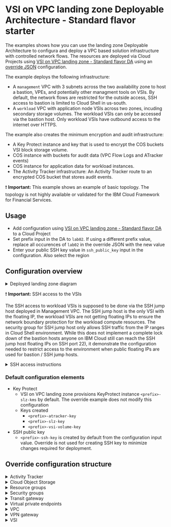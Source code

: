 # VSI on VPC landing zone Deployable Architecture - Standard flavor starter

The examples shows how you can use the landing zone Deployable Architecture to configura and deploy a VPC based solution infrastructure with controlled network flows.
The resources are deployed via Cloud Projects using [VSI on VPC landing zone - Standard flavor DA](https://cloud.ibm.com/catalog/architecture/deploy-arch-ibm-slz-vsi-ef663980-4c71-4fac-af4f-4a510a9bcf68-global?format=terraform&kind=terraform&version=c0c1ed53-c224-416f-b5c1-f492058ff8c0-global) using an [override JSON](override-vpc-multizone.json) configuration.

The example deploys the following infrastructure:

- A `management` VPC with 3 subnets across the two availability zone to host a bastion, VPEs, and potentially other managment tools on VSIs. By default, the network flows are restricted for the outside access, SSH access to bastion is limited to Cloud Shell in us-south.
- A `workload` VPC with application node VSIs across two zones, incuding secondary storage volumes. The workload VSIs can only be accessed via the bastion host. Only workload VSIs have outbound access to the internet over HTTPS.

The example also creates the minimum encryption and audit infrastructure:

- A Key Protect instance and key that is used to encrypt the COS buckets VSI block storage volume.
- COS instance with buckets for audit data (VPC Flow Logs and ATracker events)
- COS instance for application data for workload instances.
- The Activity Tracker infrastructure: An Activity Tracker route to an encrypted COS bucket that stores audit events.

:exclamation: **Important:** This example shows an example of basic topology. The topology is not highly available or validated for the IBM Cloud Framework for Financial Services.

## Usage

- Add configuration using [VSI on VPC landing zone - Standard flavor DA](https://cloud.ibm.com/catalog/architecture/deploy-arch-ibm-slz-vsi-ef663980-4c71-4fac-af4f-4a510a9bcf68-global?format=terraform&kind=terraform&version=c0c1ed53-c224-416f-b5c1-f492058ff8c0-global) to a Cloud Project
- Set prefix input in the DA to `lab02`. If using a different prefix value, replace all occurences of `lab02` in the override JSON with the new value
- Enter your public SSH key value in `ssh_public_key` input in the configuration. Also select the region

## Configuration overview

<details>
<summary>Deployed landing zone diagram</summary>

![lab02-diagram]da-override-starter/landing-zone-starter-diagram.png)
  
</details>

:exclamation: **Important:** SSH access to the VSIs

The SSH access to workload VSIs is supposed to be done via the SSH jump host deployed in Management VPC. The SSH jump host is the only VSI with the floating IP, the workload VSIs are not getting floating IPs to ensure the network boundary protection for the workload compute resources.
The security group for SSH jump host only allows SSH traffic from the IP ranges in Cloud Shell environment. While this does not implement a complete lock down of the bastion hosts anyone on IBM Cloud still can reach the SSH jump host floating IPs on SSH port 22), it demonstrate the configuration needed to restrict access to the environment when public floating IPs are used for bastion / SSH jump hosts.

<details>
<summary>SSH access instructions</summary>
  
1. Make sure you are logged into an IBM Cloud account, e.g. go to https://cloud.ibm.com/resources
2. Start a Cloud Shell session with https://cloud.ibm.com/shell
3. Make sure you location at the top right is set to Dallas, change it if necessary.
4. Use **Upload file** button at the top right to upload a private SSH key matching the public key used for VSI provisioning
5. Assuming your private key was named `vpc-lab-id-rsa`, run the following commands in the Cloud Shell command prompt. Change the key file name if necessary. This will place the key in the correct directory and set the proper permissions.
```bash
mkdir -p .ssh
mv vpc-lab-id-rsa ~/.ssh/id_rsa
chmod 600 ~/.ssh/id_rsa
```
6. Get the SSH jump host **Floating IP** from the VSI list at https://cloud.ibm.com/infrastructure/compute/vs , also note the target Reserved IP (private address) of the VSI you are trying to access. Run the SSH command in the Cloud Shell command prompt:
```bash
ssh -J root@<SSH jump floating IP>  root@<target VSI private IP>
```
For example, for workload app node in zone 1 (public floating IP will be different):
```bash
ssh -J root@150.XX.XX.XXX  root@10.31.10.4
```

Note that the Cloud Shell instances are recycled after sessions expire, so the steps above will need to be repeated on each new Cloud Shell session.

  
</details>


### Default configuration elements
- Key Protect
  - VSI on VPC landing zone provisions KeyProtect instance `<prefix>-slz-kms` by default. The override example does not modify this configuration
  - Keys created
    - `<prefix>-atracker-key`
    - `<prefix>-slz-key`
    - `<prefix>-vsi-volume-key`
- SSH public key
  - `<prefix>-ssh-key` is created by default from the configuration input value. Override is not used for creating SSH key to minimize changes required for deployment.

## Override configuration structure
<details>
<summary>Activity Tracker</summary>

### Activity Tracker [configuration section](override-vpc-multizone.json#L2)
  - Bucket name for ATracker logs (`collector_bucket_name`) needs to match [one](override-vpc-multizone.json#L41) in the COS section.
  - Change `add_route` to `false` to skip ATracker provisioning

  <details><summary>JSON</summary>
    
```json
"atracker": {
    "collector_bucket_name": "atracker-bucket",
    "receive_global_events": true,
    "resource_group": "lab02-service-rg",
    "add_route": true
  }     
```

</details>
  
---
  
</details>

<details>
<summary>Cloud Object Storage</summary>
  
### COS [configuration section](override-vpc-multizone.json#L8)

  - Default [KMS key](override-vpc-multizone.json#L13) is used for all buckets. If a different key needs to be configrued, KMS section with key definitions should be added to the override.
  - Audit COS buckets (ATracker, Flow Logs) are set with [30 days expiration](override-vpc-multizone.json#L33).
  - Same instance [`audit-flowlogs-cos`](override-vpc-multizone.json#L63) is used for ATracker and FlowLogs buckets
  - Separate COS instance for workload data
    - Bucket workload-data with two HMAC keys for reader and writer access

  <details><summary>JSON</summary>
    
```json
  "cos": [
    {
      "buckets": [
        {
          "endpoint_type": "public",
          "kms_key": "lab02-slz-key",
          "force_delete": true,
          "name": "management-flowlogs",
          "storage_class": "standard",
          "expire_rule": {
            "rule_id": "fl-bucket-expire-30",
            "enable": true,
            "days": 30,
            "prefix": "ibm_vpc_flowlogs_v1/"
          }            
        },
        {
          "endpoint_type": "public",
          "kms_key": "lab02-slz-key",
          "force_delete": true,
          "name": "workload-flowlogs",
          "storage_class": "standard",
          "expire_rule": {
            "rule_id": "fl-bucket-expire-30",
            "enable": true,
            "days": 30,
            "prefix": "ibm_vpc_flowlogs_v1/"
          }            
        },
        {
          "endpoint_type": "public",
          "force_delete": true,
          "kms_key": "lab02-atracker-key",
          "name": "atracker-bucket",
          "storage_class": "standard",
          "expire_rule": {
            "rule_id": "a-bucket-expire-rule-30",
            "enable": true,
            "days": 30,
            "prefix": "logs/"
          }
        }        
      ],
      "keys": [
        {
          "name": "flowlogs-cos-bind-key",
          "role": "Writer",
          "enable_HMAC": true
        },
        {
          "name": "flowlogs-cos-bind-reader-key",
          "role": "Reader",
          "enable_HMAC": true
        }
      ],
      "name": "audit-flowlogs-cos",
      "plan": "standard",
      "random_suffix": true,
      "resource_group": "lab02-service-rg",
      "use_data": false
    },
    {
      "buckets": [
        {
          "endpoint_type": "public",
          "kms_key": "lab02-slz-key",
          "force_delete": true,
          "name": "workload-data",
          "storage_class": "standard"
        }
      ],
      "keys": [
        {
          "name": "workload-data-cos-bind-key",
          "role": "Writer",
          "enable_HMAC": true
        },
        {
          "name": "workload-data-cos-bind-reader-key",
          "role": "Reader",
          "enable_HMAC": true
        }
      ],
      "name": "workload-data-cos",
      "plan": "standard",
      "random_suffix": true,
      "resource_group": "lab02-workload-rg",
      "use_data": false
    }
  ]    
```
    
  </details>

---
  
</details>
<details>
<summary>Resource groups</summary>
  
### Resource groups [configuration section](override-vpc-multizone.json#L98)

  - Three new resource groups created
  - Change `create` to `false` to refer to an existing resource group. The resource group name needs to be updated throughout the override.

  <details><summary>JSON</summary>
    
```json
  "resource_groups": [
    {
      "create": true,
      "name": "lab02-workload-rg"
    },
    {
      "create": true,
      "name": "lab02-management-rg"
    },
    {
      "create": true,
      "name": "lab02-service-rg"
    }
  ]     
```

</details>
  
---
  
</details>

<details>
<summary>Security groups</summary>

### Security groups [configuration section](override-vpc-multizone.json#L112)

- Common rules in all security groups
  - Allow inbound and outbound traffic within workload and management VPCs and between them (`10.0.0.0/8` range)
  - Allow outbound to Cloud Service Endpoints (CSE) range `166.9.0.0/16`
  - Allow inbound from and outbound to IBM Cloud networking services range `161.26.0.0/16` - needed for DNS and NTP traffic
  
The access to CSE and networking services may be required for the VSIs to start up successfully.
  
- Workload VPC
  - `<prefix>-workload-vpe-sg` [rules](override-vpc-multizone.json#L114) : VPE access - common rules
  - `<prefix>-workload-vsi` [rules](override-vpc-multizone.json#L146): VSI in the workload VPC. In addition to common rules, allows SSH access from bastion subnet in Management VPC and outbound HTTPS traffic.
- Management VPC
  - `<prefix>-management-bastion` [rules](override-vpc-multizone.json#L191): jumphost access - inbound SSH access is allowed only from these sources:
    - [Inbound SSH](override-vpc-multizone.json#L200) from Workload and Management VPCs - `10.0.0.0/8` range
    - [Inbound SSH](override-vpc-multizone.json#L209) from Cloud Shell Dallas location - 3 ranges that is a larger superset of the [cloud shell IP ranges](https://cloud.ibm.com/docs/cloud-shell?topic=cloud-shell-cs-ip-ranges).
  - `<prefix>-management-c2svpn` [rules](override-vpc-multizone.json#L254): Security group that can be used for Client-to-Site VPN service. Allows incoming UDP traffic on port 443 from outside. 
  - `<prefix>-management-vpe-sg` [rules](override-vpc-multizone.json#L285): VPE access - common rules

---
  
</details>

<details>
<summary>Transit gateway</summary>

### Transit gateway [configuration section](override-vpc-multizone.json#L318)

  - Transit gateway can be skipped by setting `enable_transit_gateway` to `false`, e.g. when later connecting to another existing gateway
  - If adding more VPCs to the override configuration, they can be connected to the Transit Gateway by listing their names (without a prefix) in `transit_gateway_connections`
  - You can make the Transit Gateway instance global by adding `"transit_gateway_global": true,` to the configuration
  
  
  <details><summary>JSON</summary>
    
```json
  "enable_transit_gateway": true,
  "transit_gateway_resource_group": "lab02-workload-rg",
  "transit_gateway_global": false,
  "transit_gateway_connections": [
    "workload",
    "management"
  ],    
```

</details>
  
---
  
</details>

<details>
<summary>Virtual private endpoints</summary>

### VPE [configuration section](override-vpc-multizone.json#L324)

  This example configures two VPEs for Cloud Object Storage instances:
  - `<prefix>-audit-flowlogs-cos` in Management VPC
  - `<prefix>-workload-data-cos` in Workload VPC
  
  Note that the `service_name` attribute must match the COS instance name in corresponding section for [COS configuraton](override-vpc-multizone.json#L63).
  The name of the VPE will include prefix, VPC name and the COS instance name, e.g. `<prefix>-management-audit-flowlogs-cos`.
  
  <details><summary>JSON</summary>
    
```json
  "virtual_private_endpoints": [
    {
      "service_name": "audit-flowlogs-cos",
      "service_type": "cloud-object-storage",
      "resource_group": "lab02-management-rg",
      "vpcs": [
        {
          "name": "management",
          "security_group_name": "lab02-management-vpe-sg",
          "subnets": [
            "vpe-zone-1",
            "vpe-zone-2"
          ]
        }
      ]
    },
    {
      "service_name": "workload-data-cos",
      "service_type": "cloud-object-storage",
      "resource_group": "lab02-workload-rg",
      "vpcs": [
        {
          "name": "workload",
          "security_group_name": "lab02-workload-vpe-sg",
          "subnets": [
            "vpe-zone-1",
            "vpe-zone-2"
          ]
        }
      ]
    }    
  ],    
```

</details>
  
---
  
</details>

<details>
<summary>VPC</summary>

### VPC [configuration section](override-vpc-multizone.json#L356)

- Management [VPC](override-vpc-multizone.json#L358)
  - The VPC name is constructed from the global prefix and the `prefix` [attribute](override-vpc-multizone.json#L566).
  - Access Control Lists use a set of common rules similar to [Security Groups](#security-groups-configuration-section) for cross-VPC connections and Cloud service endpoints. Note that since ACL is stateles, traffic flow has to be explicitly allowed in both directions (i.e. outbound for request and inbount for response).
    - `management-acl` [rules](override-vpc-multizone.json#L371): common ACL, no access to or from public network outsive VPC and Cloud is allowed.
    - `management-bastion-acl` [rules](override-vpc-multizone.json#L419): common ACL rule set plus rules allowing traffic on port 22 without restriction on source. The source IP range restriction is implemented in the corresponding [security group](override-vpc-multizone.json#L209).
    - `management-c2svpn-acl` [rules](override-vpc-multizone.json#L493): common ACL plus rules allowing UDP traffic on port 443 without restriction on source. This ACL can be used for Client-to-Site VPN instance deployed to `management-vpn-zone-1` subnet.
  - [Subnets](override-vpc-multizone.json#L568)
    - `<prefix>-management-vsi-zone-1,2` : IP ranges `10.21.10.0/24` and `10.21.11.0/24` respectively, ACL `management-acl`. Could be used for deploying management tools and instrumentation besides bastions.
    - `<prefix>-management-vpe-zone-1,2` : IP ranges `10.21.20.0/24` and `10.21.21.0/24` respectively, ACL `management-acl`
    - `<prefix>-management-vpn-zone-1` : IP ranges `10.21.40.0/24`, zone 1 only, ACL `management-c2svpn-acl`, could be used for deploying Client-to-Site VPN instance
    - `<prefix>-management-bastion-zone-1` : IP ranges `10.21.30.0/24`, zone 1 only, ACL `management-bastion-acl`, dedicated subnet for bastion/jumphost VSIs.
  - No [public gateways](override-vpc-multizone.json#L611) configured for management VPC.
  
- Workload [VPC](override-vpc-multizone.json#L618)
  - The VPC name is constructed from the global prefix and the `prefix` [attribute](override-vpc-multizone.json#L704).
  - Access Control Lists use a set of common rules similar to [Security Groups](#security-groups-configuration-section) for cross-VPC connections and Cloud service endpoints. Note that since ACL is stateles, traffic flow has to be explicitly allowed in both directions (i.e. outbound for request and inbount for response).
     - `workload-acl` [rules](override-vpc-multizone.json#L631): common ACL rule set plus rules allowing outbound TCP traffic on port 443 (HTTPS) without restriction on target.
  - [Subnets](override-vpc-multizone.json#L706)
    - `<prefix>-workload-vsi-zone-1,2` : IP ranges `10.31.10.0/24` and `10.31.11.0/24` respectively, ACL `workload-acl`. These subnets host workload VSIs and allow outbound HTTPS connections via public gateways.
    - `<prefix>-workload-vpe-zone-1,2` : IP ranges `10.31.20.0/24` and `10.31.21.0/24` respectively, ACL `workload-acl`     - [Public gateways](override-vpc-multizone.json#L737) configured for zones 1 and 2 in workload VPC.  
  
The subnet IP ranges are selected to make it easier to configure network masks that cover same subnets in multiple zones (e.g. `/23`) or all subnets in a VPC (`/16`).  

---
  
</details>

<details>
<summary>VPN gateway</summary>

### VPN gateway [configuration section](override-vpc-multizone.json#L744)
  
  The VPC Landing Zone provisions a Site-to-Site VPN gateway instance, however the VPN connections have to be configured outside of DA deployment. This examples places the policy based VPN gateway in `<prefix>-management-vpn-zone-1` subnet in Management VPC.
  
  To skip VPN gateway deployment, replace the `"vpn_gateways": [ ..... ],` element with empty array `"vpn_gateways": [],`

  <details><summary>JSON</summary>
    
```json
  "vpn_gateways": [
      {
          "name": "mgmt-gateway-zone-1",
          "resource_group": "lab02-management-rg",
          "subnet_name": "vpn-zone-1",
          "vpc_name": "management",
          "mode": "policy"
      }
  ],    
```

</details>
  
---
  
</details>

<details>
<summary>VSI</summary>

### VSI [configuration section](override-vpc-multizone.json#L753)
  
  - All VSIs are deployed with SSH key provisioned from the DA input parameter `ssh_public_key`.
  - All block storage volumes are encrypted with the KeyProtect key `<prefix>-slz-key` defined in the default landing zone configuration
  - This example [uses profile](override-vpc-multizone.json#L757) `cx2-2x4`, this can be changed for each VSI group.
  - One VSI per subnet is provisioned, to increase the count, change the `vsi_per_subnet` [attribute](override-vpc-multizone.json#L805).
  - Management VPC: [bastion VSI](override-vpc-multizone.json#L755)
    - Ubuntu 24.04 image
    - Security group `<prefix>-management-bastion`
    - Floating IP enabled for SSH access
    - Deployed only in zone 1 [subnet](override-vpc-multizone.json#L767) `<prefix>-management-bastion-zone-1`. Note that in VSI configruation subnets are referenced without global prefix or VPC name.
    - Bastion VSI does not have any additional storage volumes besides boot volume.
  - Workload VPC: [application node VSI](override-vpc-multizone.json#L774)
    - RHEL 9.6 image
    - Security group `<prefix>-workload-vsi`
    - Floating IP disabled, SSH access should be done via the bastion / jumphost.
    - One VSI is deployed in zone 1 and 2 each, [subnets](override-vpc-multizone.json#L786) `<prefix>-workload-vsi-zone-1,2`. Note that in VSI configruation subnets are referenced without global prefix or VPC name.
    - Workload VSIs are provisioned with additional [storage volumes](override-vpc-multizone.json#L790) encrypted with the same KeyProtect key. Each volume size is set to 10GB but can be changed with the `capacity` [attribute](override-vpc-multizone.json#L794).

  <details><summary>JSON</summary>
    
```json
  "vsi": [
    {
      "boot_volume_encryption_key_name": "lab02-slz-key",
      "image_name": "ibm-ubuntu-24-04-3-minimal-amd64-1",
      "machine_type": "cx2-2x4",
      "name": "management-ssh-jump",
      "resource_group": "lab02-management-rg",
      "security_groups": [
        "lab02-management-bastion"
      ],
      "enable_floating_ip": true,
      "ssh_keys": [
        "ssh-key"
      ],
      "subnet_names": [
        "bastion-zone-1"
      ],
      "vpc_name": "management",
      "vsi_per_subnet": 1
    },
    {
      "boot_volume_encryption_key_name": "lab02-slz-key",
      "image_name": "ibm-redhat-9-6-minimal-amd64-3",
      "machine_type": "cx2-2x4",
      "name": "workload-app-node",
      "resource_group": "lab02-workload-rg",
      "security_groups": [
        "lab02-workload-vsi"
      ],
      "enable_floating_ip": false,
      "ssh_keys": [
        "ssh-key"
      ],
      "subnet_names": [
        "vsi-zone-1",
        "vsi-zone-2"
      ],
      "block_storage_volumes": [
        {
          "name": "app-packages",
          "profile": "general-purpose",
          "capacity": 10,
          "encryption_key": "lab02-slz-key"
        },
        {
          "name": "app-data",
          "profile": "5iops-tier",
          "capacity": 10,
          "encryption_key": "lab02-slz-key"
        }
      ],
      "vpc_name": "workload",
      "vsi_per_subnet": 1
    }
  ]    
```

</details>
  
---
  
</details>









